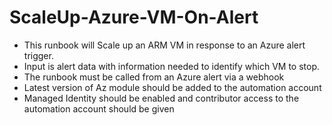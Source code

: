 # ScaleUp-Azure-VM-On-Alert
- This runbook will Scale up an ARM VM in response to an Azure alert trigger.  
- Input is alert data with information needed to identify which VM to stop.   
- The runbook must be called from an Azure alert via a webhook   
- Latest version of Az module should be added to the automation account   
- Managed Identity should be enabled and contributor access to the automation account should be given 
